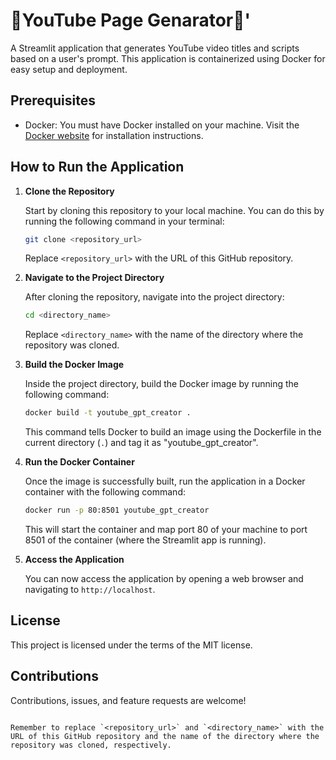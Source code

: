 # 🫧YouTube Page Genarator🫧'

A Streamlit application that generates YouTube video titles and scripts based on a user's prompt. This application is containerized using Docker for easy setup and deployment.

## Prerequisites

- Docker: You must have Docker installed on your machine. Visit the [Docker website](https://www.docker.com/products/docker-desktop) for installation instructions.

## How to Run the Application

1. **Clone the Repository**

   Start by cloning this repository to your local machine. You can do this by running the following command in your terminal:

   ```bash
   git clone <repository_url>
   ```

   Replace `<repository_url>` with the URL of this GitHub repository.

2. **Navigate to the Project Directory**

   After cloning the repository, navigate into the project directory:

   ```bash
   cd <directory_name>
   ```

   Replace `<directory_name>` with the name of the directory where the repository was cloned.

3. **Build the Docker Image**

   Inside the project directory, build the Docker image by running the following command:

   ```bash
   docker build -t youtube_gpt_creator .
   ```

   This command tells Docker to build an image using the Dockerfile in the current directory (`.`) and tag it as "youtube_gpt_creator".

4. **Run the Docker Container**

   Once the image is successfully built, run the application in a Docker container with the following command:

   ```bash
   docker run -p 80:8501 youtube_gpt_creator
   ```

   This will start the container and map port 80 of your machine to port 8501 of the container (where the Streamlit app is running).

5. **Access the Application**

   You can now access the application by opening a web browser and navigating to `http://localhost`.

## License

This project is licensed under the terms of the MIT license.

## Contributions

Contributions, issues, and feature requests are welcome!
```

Remember to replace `<repository_url>` and `<directory_name>` with the URL of this GitHub repository and the name of the directory where the repository was cloned, respectively.